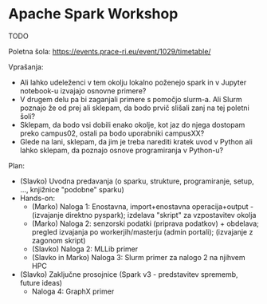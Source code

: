 # Apache Spark Workshop

TODO

Poletna šola: https://events.prace-ri.eu/event/1029/timetable/

Vprašanja:

* Ali lahko udeleženci v tem okolju lokalno poženejo spark in v Jupyter notebook-u izvajajo osnovne primere?
* V drugem delu pa bi zaganjali primere s pomočjo slurm-a. Ali Slurm poznajo že od prej ali sklepam, da bodo prvič slišali zanj na tej poletni šoli?
* Sklepam, da bodo vsi dobili enako okolje, kot jaz do njega dostopam preko campus02, ostali pa bodo uporabniki campusXX?
* Glede na lani, sklepam, da jim je treba narediti kratek uvod v Python ali lahko sklepam, da poznajo osnove programiranja v Python-u?

Plan:

* (Slavko) Uvodna predavanja (o sparku, strukture, programiranje, setup, ..., knjižnice "podobne" sparku)
* Hands-on:
	* (Marko) Naloga 1: Enostavna, import+enostavna operacija+output - (izvajanje direktno pyspark); izdelava "skript" za vzpostavitev okolja 
	* (Marko) Naloga 2: senzorski podatki (priprava podatkov) + obdelava; pregled izvajanja po workerjih/masterju (admin portali); (izvajanje z zagonom skript)
	* (Slavko) Naloga 2: MLLib primer
	* (Slavko in Marko) Naloga 3: Slurm primer za nalogo 2 na njihvem HPC
* (Slavko) Zaključne prosojnice (Spark v3 - predstavitev sprememb, future ideas)
	* Naloga 4: GraphX primer

